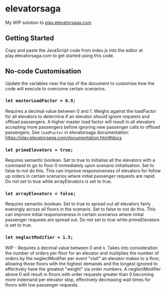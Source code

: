 # elevatorsaga
My WIP solution to [play.elevatorsaga.com](https://play.elevatorsaga.com/)

## Getting Started
Copy and paste the JavaScript code from index.js into the editor at play.elevatorsaga.com to get started using this code. 

## No-code Customisation
Update the variables near the top of the document to customise how the code will execute to overcome certain scenarios.

### `let masterLoadFactor = 0.9;`
Requires a decimal value between 0 and 1. Weighs against the loadFactor for all elevators to determine if an elevator should ignore requests and offload passengers. A higher master load factor will result in all elevators accepting more passengers before ignoring new passenger calls to offload passengers. See `loadFactor` in elevatorsaga documentation: https://play.elevatorsaga.com/documentation.html#docs

### `let primeElevators = true;`
Requires semantic boolean. Set to true to initialise all the elevators with a command to go to floor 0 immediately upon scenario initialisation. Set to false to not do this. This can improve responsiveness of elevators for follow up orders in certain scenarios where initial passenger requests are rapid. Do not set to true while arrayElevators is set to true.

### `let arrayElevators = false;`
Requires semantic boolean. Set to true to spread out all elevators fairly eveningly across all floors in the scenario. Set to false to not do this. This can improve initial responsiveness in certain scenarios where initial passenger requests are spread out. Do not set to true while primeElevators is set to true.

### `let neglectModifier = 1.5;`
WIP - Requires a decimal value between 0 and n. Takes into consideration the number of orders per floor for an elevator and multiplies the number of orders by the neglectModifier per event "visit" an elevator makes to a floor, allowing those floors with the highest demands and the longest ignored to effectively have the greatest "weight" via order numbers. A neglectModifier above 0 will result in floors with order requests greater than 0 becoming more indemand per elevator stop, effectively decreasing wait times for floors with low passenger requests.
